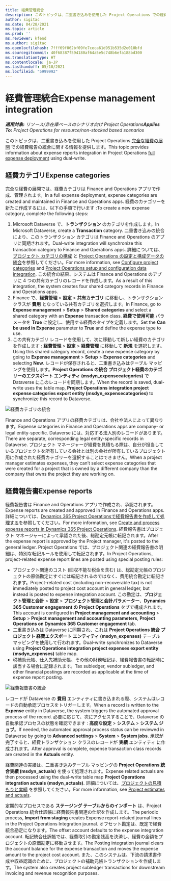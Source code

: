 ```yaml
---
title: 経費管理統合
description: このトピックは、二重書き込みを使用した Project Operations での経費報告の統合に関する情報を提供します。
author: sigitac
ms.date: 04/28/2021
ms.topic: article
ms.prod: ''
ms.reviewer: kfend
ms.author: sigitac
ms.openlocfilehash: 7fff69f062bf09fe7ceca61d951b535d2e010bfd
ms.sourcegitcommit: 40f68387f594180af64a5e5c748b6efa188bd300
ms.translationtype: HT
ms.contentlocale: ja-JP
ms.lasthandoff: 05/10/2021
ms.locfileid: "5999992"
---
```

# <a name="expense-management-integration"></a><span data-ttu-id="10f49-103">経費管理統合</span><span class="sxs-lookup"><span data-stu-id="10f49-103">Expense management integration</span></span>

<span data-ttu-id="10f49-104">_**適用対象:** リソース/非在庫ベースのシナリオ向け Project Operations_</span><span class="sxs-lookup"><span data-stu-id="10f49-104">_**Applies To:** Project Operations for resource/non-stocked based scenarios_</span></span>

<span data-ttu-id="10f49-105">このトピックは、二重書き込みを使用した Project Operations [完全な経費の展開](../expense/expense-overview.md) での経費報告の統合に関する情報を提供します。</span><span class="sxs-lookup"><span data-stu-id="10f49-105">This topic provides information about expense reports integration in Project Operations [full expense deployment](../expense/expense-overview.md) using dual-write.</span></span>

## <a name="expense-categories"></a><span data-ttu-id="10f49-106">経費カテゴリ</span><span class="sxs-lookup"><span data-stu-id="10f49-106">Expense categories</span></span>

<span data-ttu-id="10f49-107">完全な経費の展開では、経費カテゴリは Finance and Operations アプリで作成、管理されます。</span><span class="sxs-lookup"><span data-stu-id="10f49-107">In a full expense deployment, expense categories are created and maintained in Finance and Operations apps.</span></span> <span data-ttu-id="10f49-108">経費のカテゴリーを新たに作成するには、以下の手順で行います :</span><span class="sxs-lookup"><span data-stu-id="10f49-108">To create a new expense category, complete the following steps:</span></span>

1. <span data-ttu-id="10f49-109">Microsoft Dataverse で、**トランザクション** のカテゴリを作成します。</span><span class="sxs-lookup"><span data-stu-id="10f49-109">In Microsoft Dataverse, create a **Transaction** category.</span></span> <span data-ttu-id="10f49-110">二重書き込みの統合により、このトランザクション カテゴリは Finance and Operations のアプリに同期されます。</span><span class="sxs-lookup"><span data-stu-id="10f49-110">Dual-write integration will synchronize this transaction category to Finance and Operations apps.</span></span> <span data-ttu-id="10f49-111">詳細については、[プロジェクト カテゴリの構成](/dynamics365/project-operations/project-accounting/configure-project-categories) と [Project Operations の設定と構成データの統合](resource-dual-write-setup-integration.md)を参照してください。</span><span class="sxs-lookup"><span data-stu-id="10f49-111">For more information, see [Configure project categories](/dynamics365/project-operations/project-accounting/configure-project-categories) and [Project Operations setup and configuration data integration](resource-dual-write-setup-integration.md).</span></span> <span data-ttu-id="10f49-112">この統合の結果、システムは Finance and Operations のアプリに 4 つの共有カテゴリのレコードを作成します。</span><span class="sxs-lookup"><span data-stu-id="10f49-112">As a result of this integration, the system creates four shared category records in Finance and Operations apps.</span></span>
2. <span data-ttu-id="10f49-113">Finance で、**経費管理** > **設定** > **共有カテゴリ** に移動し、トランザクション クラスが **費用** となっている共有カテゴリを選択します。</span><span class="sxs-lookup"><span data-stu-id="10f49-113">In Finance, go to **Expense management** > **Setup** > **Shared categories** and select a shared category with an **Expense** transaction class.</span></span> <span data-ttu-id="10f49-114">**経費で使用可能** パラメータを **True** に設定し、使用する経費のタイプを定義します。</span><span class="sxs-lookup"><span data-stu-id="10f49-114">Set the **Can be used in Expense** parameter to **True** and define the expense type to use.</span></span>
3. <span data-ttu-id="10f49-115">この共有カテゴリ レコードを使用して、次に移動して新しい経費のカテゴリを作成します : **経費管理** > **設定** > **経費管理** に移動して **新規** を選択します。</span><span class="sxs-lookup"><span data-stu-id="10f49-115">Using this shared category record, create a new expense category by going to **Expense management** > **Setup** > **Expense categories** and selecting **New**.</span></span> <span data-ttu-id="10f49-116">レコードが保存されると、二重書き込みはテーブル マッピングを使用します。**Project Operations の統合 プロジェクト経費のカテゴリーのエクスポート エンティティ (msdyn\_expensecategories)** で Dataverse にこのレコードを同期します。</span><span class="sxs-lookup"><span data-stu-id="10f49-116">When the record is saved, dual-write uses the table map, **Project Operations integration project expense categories export entity (msdyn\_expensecategories)** to synchronize this record to Dataverse.</span></span>

  ![経費カテゴリの統合](./media/DW6ExpenseCategories.png)

<span data-ttu-id="10f49-118">Finance and Operations アプリの経費カテゴリは、会社や法人によって異なります。</span><span class="sxs-lookup"><span data-stu-id="10f49-118">Expense categories in Finance and Operations apps are company- or legal entity-specific.</span></span> <span data-ttu-id="10f49-119">Dataverse には、対応する法人別のレコードがあります。</span><span class="sxs-lookup"><span data-stu-id="10f49-119">There are separate, corresponding legal entity-specific records in Dataverse.</span></span> <span data-ttu-id="10f49-120">プロジェクト マネージャーが経費を見積もる際は、自分が担当しているプロジェクトを所有している会社とは別の会社が所有しているプロジェクト用に作成された経費カテゴリーを選択することはできません。</span><span class="sxs-lookup"><span data-stu-id="10f49-120">When a project manager estimates expenses, they can’t select expense categories that were created for a project that is owned by a different company than the company that owns the project they are working on.</span></span> 

## <a name="expense-reports"></a><span data-ttu-id="10f49-121">経費報告書</span><span class="sxs-lookup"><span data-stu-id="10f49-121">Expense reports</span></span>

<span data-ttu-id="10f49-122">経費報告書は Finance and Operations アプリで作成され、承認されます。</span><span class="sxs-lookup"><span data-stu-id="10f49-122">Expense reports are created and approved in Finance and Operations apps.</span></span> <span data-ttu-id="10f49-123">詳細については、[Dynamics 365 Project Operationsで経費報告書を作成して処理する](/learn/modules/create-process-expense-reports/)を参照してください。</span><span class="sxs-lookup"><span data-stu-id="10f49-123">For more information, see [Create and process expense reports in Dynamics 365 Project Operations](/learn/modules/create-process-expense-reports/).</span></span> <span data-ttu-id="10f49-124">経費報告書はプロジェクト マネージャーによって承認された後、総勘定元帳に転記されます。</span><span class="sxs-lookup"><span data-stu-id="10f49-124">After the expense report is approved by the Project manager, it's posted to the general ledger.</span></span> <span data-ttu-id="10f49-125">Project Operations では、プロジェクト関連の経費報告書の明細は、特別な転記ルールを使用して転記されます。</span><span class="sxs-lookup"><span data-stu-id="10f49-125">In Project Operations, project-related expense report lines are posted using special posting rules:</span></span>

  - <span data-ttu-id="10f49-126">プロジェクト関連のコスト (回収不能な税金を含む) は、総勘定元帳のプロジェクトの原価勘定にすぐには転記されるのではなく、費用統合勘定に転記されます。</span><span class="sxs-lookup"><span data-stu-id="10f49-126">Project-related cost (including non-recoverable tax) is not immediately posted to project cost account in general ledger, but instead is posted to expense integration account.</span></span> <span data-ttu-id="10f49-127">この勘定は、**プロジェクト管理と会計** > **設定** > **プロジェクト管理と会計パラメーター**、**Dynamics 365 Customer engagement の Project Operations** タブで構成されます。</span><span class="sxs-lookup"><span data-stu-id="10f49-127">This account is configured in **Project management and accounting** > **Setup** > **Project management and accounting parameters**, **Project Operations on Dynamics 365 Customer engagement** tab.</span></span>
  - <span data-ttu-id="10f49-128">二重書き込みは Dataverse に同期され、これは **Project Operations 統合 プロジェクト 経費エクスポート エンティティ (msdyn\_expenses)** テーブル マッピングを使用して行われます。</span><span class="sxs-lookup"><span data-stu-id="10f49-128">Dual-write synchronizes to Dataverse using **Project Operations integration project expenses export entity (msdyn\_expenses)** table map.</span></span>
  - <span data-ttu-id="10f49-129">税補助元帳、仕入先補助元帳、その他の財務転記は、経費報告書の転記時に該当する場合に記録されます。</span><span class="sxs-lookup"><span data-stu-id="10f49-129">Tax subledger, vendor subledger, and other financial postings are recorded as applicable at the time of expense report posting.</span></span>

  ![経費報告書の統合](./media/DW6ExpenseReports.png)

<span data-ttu-id="10f49-131">レコードが Dataverse の **費用** エンティティに書き込まれる際、システムはレコードの自動承認プロセスをトリガーします。</span><span class="sxs-lookup"><span data-stu-id="10f49-131">When a record is written to the **Expense** entity in Dataverse, the system triggers the automated approval process of the record.</span></span> <span data-ttu-id="10f49-132">必要に応じて、次にアクセスすることで、Dataverse の自動承認プロセスの状態を確認できます : **高度な設定** > **システム** > **システム ジョブ**。</span><span class="sxs-lookup"><span data-stu-id="10f49-132">If needed, the automated approval process status can be reviewed in Dataverse by going to **Advanced settings** > **System** > **System jobs**.</span></span> <span data-ttu-id="10f49-133">承認が完了すると、経費トランザクション クラスのレコードが **実績** エンティティ に作成されます。</span><span class="sxs-lookup"><span data-stu-id="10f49-133">After approval is complete, expense transaction class records are created in the **Actuals** entity.</span></span>

<span data-ttu-id="10f49-134">経費関連の実績は、二重書き込みテーブル マッピングの  **Project Operations 統合実績 (msdyn\_actuals)** を使って処理されます。</span><span class="sxs-lookup"><span data-stu-id="10f49-134">Expense related actuals are then processed using the dual-write table map **Project Operations integration actuals (msdyn\_actuals)**.</span></span> <span data-ttu-id="10f49-135">詳細については、[プロジェクトの見積もりと実績](resource-dual-write-estimates-actuals.md) を参照してください。</span><span class="sxs-lookup"><span data-stu-id="10f49-135">For more information, see [Project estimates and actuals](resource-dual-write-estimates-actuals.md).</span></span>

<span data-ttu-id="10f49-136">定期的なプロセスである **ステージング テーブルからのインポート** は、Project Operations 統合仕訳帳に経費報告書関連の仕訳を作成します。</span><span class="sxs-lookup"><span data-stu-id="10f49-136">The periodic process, **Import from staging** creates Expense report-related journal lines in the Project Operations Integration journal.</span></span> <span data-ttu-id="10f49-137">オフセット勘定は、既定で経費統合勘定になります。</span><span class="sxs-lookup"><span data-stu-id="10f49-137">The offset account defaults to the expense integration account.</span></span> <span data-ttu-id="10f49-138">転記統合仕訳帳では、経費取引の勘定残高を決済し、経費の金額をプロジェクトの原価勘定に移動させます。</span><span class="sxs-lookup"><span data-stu-id="10f49-138">The Posting integration journal clears the account balance for the expense transaction and moves the expense amount to the project cost account.</span></span> <span data-ttu-id="10f49-139">また、このシステムは、下流の請求書作成や収益認識のために、プロジェクトの補助元帳トランザクションを作成します。</span><span class="sxs-lookup"><span data-stu-id="10f49-139">The system also creates project subledger transactions for downstream invoicing and revenue recognition purposes.</span></span>
